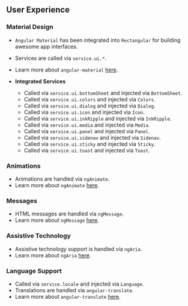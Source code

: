 ## User Experience

### Material Design
- `Angular Material` has been integrated into `Rectangular` for building awesome app interfaces.
- Services are called via `service.ui.*`.
- Learn more about `angular-material` [here](https://material.angularjs.org/latest/).


- **Integrated Services**
	- Called via `service.ui.bottomSheet` and injected via `BottomSheet`.
	- Called via `service.ui.colors` and injected via `Colors`.
	- Called via `service.ui.dialog` and injected via `Dialog`.
	- Called via `service.ui.icon` and injected via `Icon`.
	- Called via `service.ui.inkRipple` and injected via `InkRipple`.
	- Called via `service.ui.media` and injected via `Media`.
	- Called via `service.ui.panel` and injected via `Panel`.
	- Called via `service.ui.sidenav` and injected via `Sidenav`.
	- Called via `service.ui.sticky` and injected via `Sticky`.
	- Called via `service.ui.toast` and injected via `Toast`.


### Animations
- Animations are handled via `ngAnimate`.
- Learn more about `ngAnimate` [here](https://docs.angularjs.org/api/ngAnimate).

### Messages
- HTML messages are handled via `ngMessage`.
- Learn more about `ngMessage` [here](https://docs.angularjs.org/api/ngMessages/directive.ngMessages).

### Assistive Technology
- Assistive technology support is handled via `ngAria`.
- Learn more about `ngAria` [here](https://docs.angularjs.org/api/ngAria).

### Language Support
- Called via `service.locale` and injected via `Language`.
- Translations are handled via `angular-translate`.
- Learn more about `angular-translate` [here](https://angular-translate.github.io/).